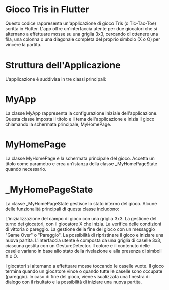 # Gioco Tris in Flutter
Questo codice rappresenta un'applicazione di gioco Tris (o Tic-Tac-Toe) scritta in Flutter. 
L'app offre un'interfaccia utente per due giocatori che si alternano a effettuare mosse su una griglia 3x3, 
cercando di ottenere una fila, una colonna o una diagonale completa del proprio simbolo (X o O) per vincere la partita.

# Struttura dell'Applicazione
L'applicazione è suddivisa in tre classi principali:

# MyApp
La classe MyApp rappresenta la configurazione iniziale dell'applicazione. 
Questa classe imposta il titolo e il tema dell'applicazione e inizia il gioco chiamando la schermata principale, MyHomePage.

# MyHomePage
La classe MyHomePage è la schermata principale del gioco. 
Accetta un titolo come parametro e crea un'istanza della classe _MyHomePageState quando necessario.

# _MyHomePageState
La classe _MyHomePageState gestisce lo stato interno del gioco. 
Alcune delle funzionalità principali di questa classe includono:

L'inizializzazione del campo di gioco con una griglia 3x3.
La gestione del turno dei giocatori, con il giocatore X che inizia.
La verifica delle condizioni di vittoria o pareggio.
La gestione della fine del gioco con un messaggio "Game Over" o "Pareggio".
La possibilità di ripristinare il gioco e iniziare una nuova partita.
L'interfaccia utente è composta da una griglia di caselle 3x3, ciascuna gestita con un GestureDetector. 
Il colore e il contenuto delle caselle variano in base allo stato della rivelazione e alla presenza di simboli X o O.

I giocatori si alternano a effettuare mosse toccando le caselle vuote. 
Il gioco termina quando un giocatore vince o quando tutte le caselle sono occupate (pareggio). 
In caso di fine del gioco, viene visualizzata una finestra di dialogo con il risultato e la possibilità di iniziare una nuova partita.
